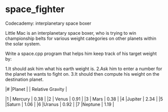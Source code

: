 # space_fighter
Codecademy: interplanetary space boxer

Little Mac is an interplanetary space boxer, who is trying to win championship belts for various weight categories on other planets within the solar system.

Write a space.cpp program that helps him keep track of his target weight by:

1.It should ask him what his earth weight is.
2.Ask him to enter a number for the planet he wants to fight on.
3.It should then compute his weight on the destination planet.

|# |Planet | | Relative Gravity |
 
|1 |	Mercury |	0.38 |
|2 |	Venus   |	0.91 |
|3 |	Mars    |	0.38 |
|4 |Jupiter |	2.34   |
|5 |Saturn  |	1.06   |
|6 |Uranus  |	0.92   |
|7 |Neptune | 1.19    |

